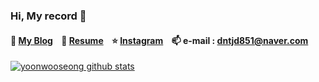 ### Hi, My record 👋  

#### 📔 [My Blog](https://kku-jun.tistory.com/) &nbsp;&nbsp; 📃 [Resume](https://www.notion.so/Wooseong-Yoon-07f5fac1aedd47aa9da1f1560c9ae698) &nbsp;&nbsp; ⭐ [Instagram](https://www.instagram.com/95wooseong/)  &nbsp;&nbsp; 📫 e-mail : dntjd851@naver.com  

[![yoonwooseong github stats](https://github-readme-stats.vercel.app/api?username=yoonwooseong&show_icons=true&theme=vue)](https://github.com/yoonwooseong/yoonwooseong)
